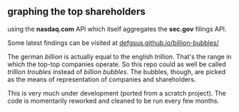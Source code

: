 ## graphing the top shareholders

using the **nasdaq.com** API which itself aggregates the
**sec.gov** filings API.

Some latest findings can be visited at
[defgsus.github.io/billion-bubbles/](https://defgsus.github.io/billion-bubbles/)

The german *billion* is actually equal to the english *trillion*.
That's the range in which the top-top companies operate. So
this repo could as well be called *trillion troubles*
instead of *billion bubbles*. The bubbles, though, are 
picked as the means of representation of companies 
and shareholders.


This is very much under development 
(ported from a scratch project). 
The code is momentarily reworked and cleaned to be 
run every few months.
